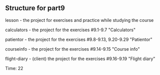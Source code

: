 ## Structure for part9

lesson - the project for exercises and practice while studying the course

calculators - the project for the exercises #9.1-9.7 "Calculators"

patientor - the project for the exercises #9.8-9.13, 9.20-9.29 "Patientor"

courseinfo - the project for the exercises #9.14-9.15 "Course info"

flight-diary - (client) the project for the exercises #9.16-9.19 "Flight diary"

Time: 22

